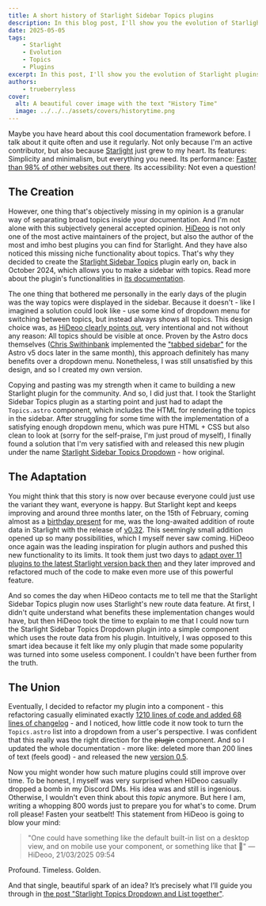 ```yaml
---
title: A short history of Starlight Sidebar Topics plugins
description: In this blog post, I'll show you the evolution of Starlight plugins with a case study of the [Starlight Sidebar Topics](https://github.com/hideoo/starlight-sidebar-topics) plugin.
date: 2025-05-05
tags:
    - Starlight
    - Evolution
    - Topics
    - Plugins
excerpt: In this post, I'll show you the evolution of Starlight plugins with a case study of the [Starlight Sidebar Topics](https://github.com/hideoo/starlight-sidebar-topics) plugin. Be prepared to find out some impressive facts about people and code around Starlight.
authors:
    - trueberryless
cover:
  alt: A beautiful cover image with the text "History Time"
  image: ../../../assets/covers/historytime.png
---
```


Maybe you have heard about this cool documentation framework before. I talk about it quite often and use it regularly. Not only because I'm an active contributor, but also because [Starlight](https://starlight.astro.build) just grew to my heart. Its features: Simplicity and minimalism, but everything you need. Its performance: [Faster than 98% of other websites out there](https://www.websitecarbon.com/website/starlight-astro-build-getting-started/). Its accessibility: Not even a question!

## The Creation

However, one thing that's objectively missing in my opinion is a granular way of separating broad topics inside your documentation. And I'm not alone with this subjectively general accepted opinion. [HiDeoo](https://hideoo.dev) is not only one of the most active maintainers of the project, but also the author of the most and imho best plugins you can find for Starlight. And they have also noticed this missing niche functionality about topics. That's why they decided to create the [Starlight Sidebar Topics](https://github.com/hideoo/starlight-sidebar-topics) plugin early on, back in October 2024, which allows you to make a sidebar with topics. Read more about the plugin's functionalities in [its documentation](https://starlight-sidebar-topics.netlify.app/).

The one thing that bothered me personally in the early days of the plugin was the way topics were displayed in the sidebar. Because it doesn't - like I imagined a solution could look like - use some kind of dropdown menu for switching between topics, but instead always shows all topics. This design choice was, as [HiDeoo clearly points out](https://github.com/HiDeoo/starlight-sidebar-topics/issues/2#issuecomment-2410196392), very intentional and not without any reason: All topics should be visible at once. Proven by the Astro docs themselves ([Chris Swithinbank](https://github.com/delucis) implemented the ["tabbed sidebar"](https://github.com/withastro/docs/pull/9890) for the Astro v5 docs later in the same month), this approach definitely has many benefits over a dropdown menu. Nonetheless, I was still unsatisfied by this design, and so I created my own version.

Copying and pasting was my strength when it came to building a new Starlight plugin for the community. And so, I did just that. I took the Starlight Sidebar Topics plugin as a starting point and just had to adapt the `Topics.astro` component, which includes the HTML for rendering the topics in the sidebar. After struggling for some time with the implementation of a satisfying enough dropdown menu, which was pure HTML + CSS but also clean to look at (sorry for the self-praise, I'm just proud of myself), I finally found a solution that I'm very satisfied with and released this new plugin under the name [Starlight Sidebar Topics Dropdown](https://github.com/trueberryless-org/starlight-sidebar-topics-dropdown) - how original.

## The Adaptation

You might think that this story is now over because everyone could just use the variant they want, everyone is happy. But Starlight kept and keeps improving and around three months later, on the 15th of February, coming almost as a [birthday present](https://trueberryless.org/work/20th-birthday/) for me, was the long-awaited addition of route data in Starlight with the release of [v0.32](https://github.com/withastro/starlight/releases/tag/@astrojs/starlight@0.32.0). This seemingly small addition opened up so many possibilities, which I myself never saw coming. HiDeoo once again was the leading inspiration for plugin authors and pushed this new functionality to its limits. It took them just two days to [adapt over 11 plugins to the latest Starlight version back then](https://bsky.app/profile/hideoo.dev/post/3liffpudc5c2b) and they later improved and refactored much of the code to make even more use of this powerful feature.

And so comes the day when HiDeoo contacts me to tell me that the Starlight Sidebar Topics plugin now uses Starlight's new route data feature. At first, I didn't quite understand what benefits these implementation changes would have, but then HiDeoo took the time to explain to me that I could now turn the Starlight Sidebar Topics Dropdown plugin into a simple component which uses the route data from his plugin. Intuitively, I was opposed to this smart idea because it felt like my only plugin that made some popularity was turned into some useless component. I couldn't have been further from the truth.

## The Union

Eventually, I decided to refactor my plugin into a component - this refactoring casually eliminated exactly [1210 lines of code and added 68 lines of changelog](https://github.com/trueberryless-org/starlight-sidebar-topics-dropdown/pull/40) - and I noticed, how little code it now took to turn the `Topics.astro` list into a dropdown from a user's perspective. I was confident that this really was the right direction for the ~~plugin~~ component. And so I updated the whole documentation - more like: deleted more than 200 lines of text (feels good) - and released the new [version 0.5](https://github.com/trueberryless-org/starlight-sidebar-topics-dropdown/releases/tag/starlight-sidebar-topics-dropdown%400.5.0).

Now you might wonder how such mature plugins could still improve over time. To be honest, I myself was very surprised when HiDeoo casually dropped a bomb in my Discord DMs. His idea was and still is ingenious. Otherwise, I wouldn't even think about this _topic_ anymore. But here I am, writing a whopping 800 words just to prepare you for what's to come. Drum roll please! Fasten your seatbelt! This statement from HiDeoo is going to blow your mind:

> "One could have something like the default built-in list on a desktop view, and on mobile use your component, or something like that 🧠" — HiDeoo, 21/03/2025 09:54

Profound. Timeless. Golden.

And that single, beautiful spark of an idea? It’s precisely what I’ll guide you through in [the post "Starlight Topics Dropdown and List together"](/blog/starlight-dropdown-and-list-together/).
